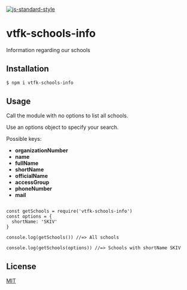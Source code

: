 [![js-standard-style](https://img.shields.io/badge/code%20style-standard-brightgreen.svg?style=flat)](https://github.com/feross/standard)

# vtfk-schools-info

Information regarding our schools

## Installation

```bash
$ npm i vtfk-schools-info
```

## Usage

Call the module with no options to list all schools.

Use an options object to specify your search.

Possible keys:

- **organizationNumber**
- **name**
- **fullName**
- **shortName**
- **officialName**
- **accessGroup**
- **phoneNumber**
- **mail**

```JavasScript

const getSchools = require('vtfk-schools-info')
const options = {
  shortName: 'SKIV'
}

console.log(getSchools()) //=> All schools

console.log(getSchools(options)) //=> Schools with shortName SKIV
```

## License

[MIT](LICENSE)
